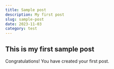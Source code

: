 ```yaml
---
title: Sample post
description: My first post
slug: sample-post
date: 2023-11-03
category: test
---
```


## This is my first sample post

Congratulations! You have created your first post.
